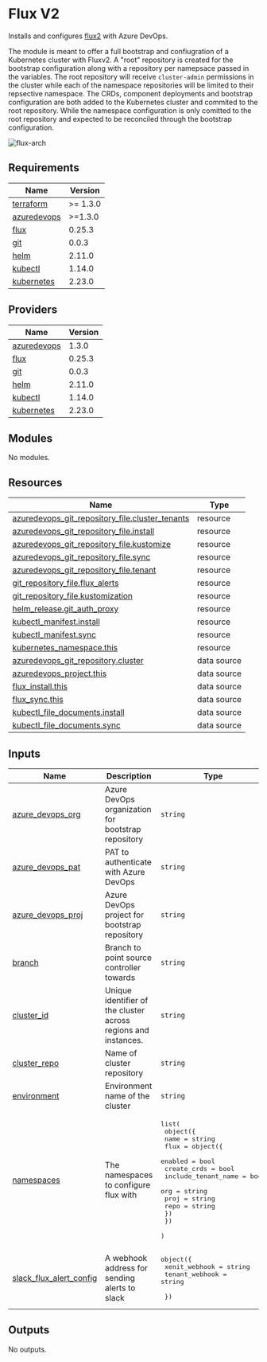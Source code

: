 # Flux V2

Installs and configures [flux2](https://github.com/fluxcd/flux2) with Azure DevOps.

The module is meant to offer a full bootstrap and confiugration of a Kubernetes cluster
with Fluxv2. A "root" repository is created for the bootstrap configuration along with a
repository per namepsace passed in the variables. The root repository will receive `cluster-admin`
permissions in the cluster while each of the namespace repositories will be limited to their
repsective namespace. The CRDs, component deployments and bootstrap configuration are both
added to the Kubernetes cluster and commited to the root repository. While the namespace
configuration is only comitted to the root repository and expected to be reconciled through
the bootstrap configuration.

![flux-arch](../../../assets/fluxcd-v2.jpg)

## Requirements

| Name | Version |
|------|---------|
| <a name="requirement_terraform"></a> [terraform](#requirement\_terraform) | >= 1.3.0 |
| <a name="requirement_azuredevops"></a> [azuredevops](#requirement\_azuredevops) | >=1.3.0 |
| <a name="requirement_flux"></a> [flux](#requirement\_flux) | 0.25.3 |
| <a name="requirement_git"></a> [git](#requirement\_git) | 0.0.3 |
| <a name="requirement_helm"></a> [helm](#requirement\_helm) | 2.11.0 |
| <a name="requirement_kubectl"></a> [kubectl](#requirement\_kubectl) | 1.14.0 |
| <a name="requirement_kubernetes"></a> [kubernetes](#requirement\_kubernetes) | 2.23.0 |

## Providers

| Name | Version |
|------|---------|
| <a name="provider_azuredevops"></a> [azuredevops](#provider\_azuredevops) | 1.3.0 |
| <a name="provider_flux"></a> [flux](#provider\_flux) | 0.25.3 |
| <a name="provider_git"></a> [git](#provider\_git) | 0.0.3 |
| <a name="provider_helm"></a> [helm](#provider\_helm) | 2.11.0 |
| <a name="provider_kubectl"></a> [kubectl](#provider\_kubectl) | 1.14.0 |
| <a name="provider_kubernetes"></a> [kubernetes](#provider\_kubernetes) | 2.23.0 |

## Modules

No modules.

## Resources

| Name | Type |
|------|------|
| [azuredevops_git_repository_file.cluster_tenants](https://registry.terraform.io/providers/microsoft/azuredevops/latest/docs/resources/git_repository_file) | resource |
| [azuredevops_git_repository_file.install](https://registry.terraform.io/providers/microsoft/azuredevops/latest/docs/resources/git_repository_file) | resource |
| [azuredevops_git_repository_file.kustomize](https://registry.terraform.io/providers/microsoft/azuredevops/latest/docs/resources/git_repository_file) | resource |
| [azuredevops_git_repository_file.sync](https://registry.terraform.io/providers/microsoft/azuredevops/latest/docs/resources/git_repository_file) | resource |
| [azuredevops_git_repository_file.tenant](https://registry.terraform.io/providers/microsoft/azuredevops/latest/docs/resources/git_repository_file) | resource |
| [git_repository_file.flux_alerts](https://registry.terraform.io/providers/xenitab/git/0.0.3/docs/resources/repository_file) | resource |
| [git_repository_file.kustomization](https://registry.terraform.io/providers/xenitab/git/0.0.3/docs/resources/repository_file) | resource |
| [helm_release.git_auth_proxy](https://registry.terraform.io/providers/hashicorp/helm/2.11.0/docs/resources/release) | resource |
| [kubectl_manifest.install](https://registry.terraform.io/providers/gavinbunney/kubectl/1.14.0/docs/resources/manifest) | resource |
| [kubectl_manifest.sync](https://registry.terraform.io/providers/gavinbunney/kubectl/1.14.0/docs/resources/manifest) | resource |
| [kubernetes_namespace.this](https://registry.terraform.io/providers/hashicorp/kubernetes/2.23.0/docs/resources/namespace) | resource |
| [azuredevops_git_repository.cluster](https://registry.terraform.io/providers/microsoft/azuredevops/latest/docs/data-sources/git_repository) | data source |
| [azuredevops_project.this](https://registry.terraform.io/providers/microsoft/azuredevops/latest/docs/data-sources/project) | data source |
| [flux_install.this](https://registry.terraform.io/providers/fluxcd/flux/0.25.3/docs/data-sources/install) | data source |
| [flux_sync.this](https://registry.terraform.io/providers/fluxcd/flux/0.25.3/docs/data-sources/sync) | data source |
| [kubectl_file_documents.install](https://registry.terraform.io/providers/gavinbunney/kubectl/1.14.0/docs/data-sources/file_documents) | data source |
| [kubectl_file_documents.sync](https://registry.terraform.io/providers/gavinbunney/kubectl/1.14.0/docs/data-sources/file_documents) | data source |

## Inputs

| Name | Description | Type | Default | Required |
|------|-------------|------|---------|:--------:|
| <a name="input_azure_devops_org"></a> [azure\_devops\_org](#input\_azure\_devops\_org) | Azure DevOps organization for bootstrap repository | `string` | n/a | yes |
| <a name="input_azure_devops_pat"></a> [azure\_devops\_pat](#input\_azure\_devops\_pat) | PAT to authenticate with Azure DevOps | `string` | n/a | yes |
| <a name="input_azure_devops_proj"></a> [azure\_devops\_proj](#input\_azure\_devops\_proj) | Azure DevOps project for bootstrap repository | `string` | n/a | yes |
| <a name="input_branch"></a> [branch](#input\_branch) | Branch to point source controller towards | `string` | `"main"` | no |
| <a name="input_cluster_id"></a> [cluster\_id](#input\_cluster\_id) | Unique identifier of the cluster across regions and instances. | `string` | n/a | yes |
| <a name="input_cluster_repo"></a> [cluster\_repo](#input\_cluster\_repo) | Name of cluster repository | `string` | `"fleet-infra"` | no |
| <a name="input_environment"></a> [environment](#input\_environment) | Environment name of the cluster | `string` | n/a | yes |
| <a name="input_namespaces"></a> [namespaces](#input\_namespaces) | The namespaces to configure flux with | <pre>list(<br>    object({<br>      name = string<br>      flux = object({<br>        enabled             = bool<br>        create_crds         = bool<br>        include_tenant_name = bool<br>        org                 = string<br>        proj                = string<br>        repo                = string<br>      })<br>    })<br>  )</pre> | <pre>[<br>  {<br>    "flux": {<br>      "create_crds": false,<br>      "enabled": true,<br>      "include_tenant_name": false,<br>      "org": "",<br>      "proj": "",<br>      "repo": ""<br>    },<br>    "name": ""<br>  }<br>]</pre> | no |
| <a name="input_slack_flux_alert_config"></a> [slack\_flux\_alert\_config](#input\_slack\_flux\_alert\_config) | A webhook address for sending alerts to slack | <pre>object({<br>    xenit_webhook  = string<br>    tenant_webhook = string<br><br>  })</pre> | <pre>{<br>  "tenant_webhook": "",<br>  "xenit_webhook": ""<br>}</pre> | no |

## Outputs

No outputs.
